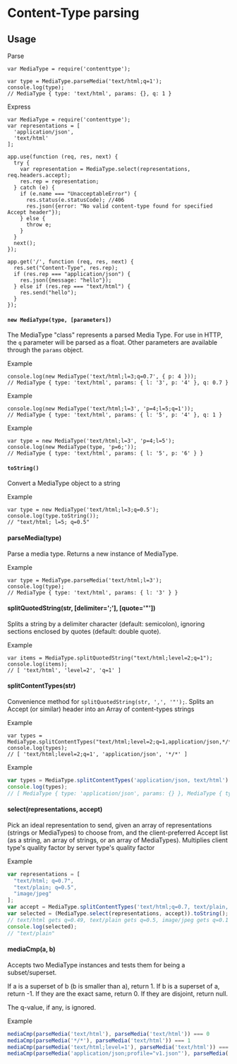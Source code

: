 # Content-Type parsing

## Usage

Parse
```
var MediaType = require('contenttype');

var type = MediaType.parseMedia('text/html;q=1');
console.log(type);
// MediaType { type: 'text/html', params: {}, q: 1 }

```

Express
```
var MediaType = require('contenttype');
var representations = [
  'application/json',
  'text/html'
];

app.use(function (req, res, next) {
  try {
    var representation = MediaType.select(representations, req.headers.accept);
    res.rep = representation;
  } catch (e) {
    if (e.name === "UnacceptableError") {
      res.status(e.statusCode); //406
      res.json({error: "No valid content-type found for specified Accept header"});
    } else {
      throw e;
    }
  }
  next();
});

app.get('/', function (req, res, next) {
  res.set("Content-Type", res.rep);
  if (res.rep === "application/json") {
    res.json({message: "hello"});
  } else if (res.rep === "text/html") {
    res.send("hello");
  }
});
```

#### `new MediaType(type, [parameters])`

The MediaType "class" represents a parsed Media Type. For use in HTTP, the `q` parameter will be parsed as a float.
Other parameters are available through the `params` object.

Example
```
console.log(new MediaType('text/html;l=3;q=0.7', { p: 4 }));
// MediaType { type: 'text/html', params: { l: '3', p: '4' }, q: 0.7 }
```

Example
```
console.log(new MediaType('text/html;l=3', 'p=4;l=5;q=1'));
// MediaType { type: 'text/html', params: { l: '5', p: '4' }, q: 1 }
```

Example
```
var type = new MediaType('text/html;l=3', 'p=4;l=5');
console.log(new MediaType(type, 'p=6;'));
// MediaType { type: 'text/html', params: { l: '5', p: '6' } }
```

#### `toString()`

Convert a MediaType object to a string

Example
```
var type = new MediaType('text/html;l=3;q=0.5');
console.log(type.toString());
// "text/html; l=5; q=0.5"
```

#### parseMedia(type)
Parse a media type. Returns a new instance of MediaType.

Example
```
var type = MediaType.parseMedia('text/html;l=3');
console.log(type);
// MediaType { type: 'text/html', params: { l: '3' } }
```


#### splitQuotedString(str, [delimiter=';'], [quote='"'])
Splits a string by a delimiter character (default: semicolon), ignoring sections enclosed by quotes (default: double quote).

Example
```
var items = MediaType.splitQuotedString("text/html;level=2;q=1");
console.log(items);
// [ 'text/html', 'level=2', 'q=1' ]
```

#### splitContentTypes(str)
Convenience method for `splitQuotedString(str, ',', '"');`. Splits an Accept (or similar) header into an Array of content-types strings

Example
```
var types = MediaType.splitContentTypes("text/html;level=2;q=1,application/json,*/*");
console.log(types);
// [ 'text/html;level=2;q=1', 'application/json', '*/*' ]
```

Example
```javascript
var types = MediaType.splitContentTypes('application/json, text/html').map(MediaType.parseMedia);
console.log(types);
// [ MediaType { type: 'application/json', params: {} }, MediaType { type: 'text/html', params: {} } ]
```

#### select(representations, accept)
Pick an ideal representation to send, given an array of representations (strings or MediaTypes) to choose from, and the client-preferred Accept list (as a string, an array of strings, or an array of MediaTypes). Multiplies client type's quality factor by server type's quality factor

Example
```javascript
var representations = [
  "text/html; q=0.7",
  "text/plain; q=0.5",
  "image/jpeg"
];
var accept = MediaType.splitContentTypes('text/html;q=0.7, text/plain, */*;q=0.1');
var selected = (MediaType.select(representations, accept)).toString();
// text/html gets q=0.49, text/plain gets q=0.5, image/jpeg gets q=0.1
console.log(selected);
// "text/plain"
```

#### mediaCmp(a, b)

Accepts two MediaType instances and tests them for being a subset/superset.

If a is a superset of b (b is smaller than a), return 1.
If b is a superset of a, return -1.
If they are the exact same, return 0.
If they are disjoint, return null.

The q-value, if any, is ignored.

Example
```javascript
mediaCmp(parseMedia('text/html'), parseMedia('text/html')) === 0
mediaCmp(parseMedia('*/*'), parseMedia('text/html')) === 1
mediaCmp(parseMedia('text/html;level=1'), parseMedia('text/html')) === -1
mediaCmp(parseMedia('application/json;profile="v1.json"'), parseMedia('application/json;profile="v2.json"')) === null
```

